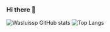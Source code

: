 ### Hi there 👋

![Wasluissp GitHub stats](https://github-readme-stats.vercel.app/api?username=wasluissp&show_icons=true&theme=transparent&hide=contribs,prs&hide_border=true)
![Top Langs](https://github-readme-stats.vercel.app/api/top-langs/?username=wasluissp&theme=transparent&layout=compact&hide_border=true)

<!--div>
<a href="https://github.com/wasluissp/ConversorMoeda">
  <img align="center" src="https://github-readme-stats.vercel.app/api/pin/?username=wasluissp&repo=ConversorMoeda&theme=transparent&hide_border=true" />
</a>
<a href="https://github.com/wasluissp/Challenge-Hotel">
  <img align="center" src="https://github-readme-stats.vercel.app/api/pin/?username=wasluissp&repo=Challenge-Hotel&theme=transparent&hide_border=true" />
</a>
</div-->

<!--
**wasluissp/wasluissp** is a ✨ _special_ ✨ repository because its `README.md` (this file) appears on your GitHub profile.

Here are some ideas to get you started:

- 🔭 I’m currently working on ...
- 🌱 I’m currently learning ...
- 👯 I’m looking to collaborate on ...
- 🤔 I’m looking for help with ...
- 💬 Ask me about ...
- 📫 How to reach me: ...
- 😄 Pronouns: ...
- ⚡ Fun fact: ...
-->
